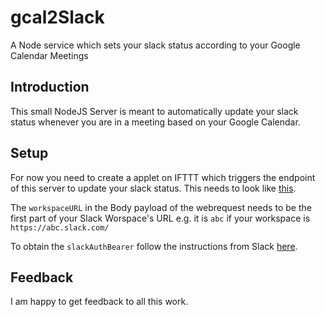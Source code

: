 # gcal2Slack
A Node service which sets your slack status according to your Google Calendar Meetings 

## Introduction
This small NodeJS Server is meant to automatically update your slack status whenever you are in a meeting based on your Google Calendar.

## Setup

For now you need to create a applet on IFTTT which triggers the endpoint of this server to update your slack status. This needs to look like [this](ifttt-screenshot.png).


The `workspaceURL` in the Body payload of the webrequest needs to be the first part of your Slack Worspace's URL e.g. it is `abc` if your workspace is `https://abc.slack.com/`

To obtain the `slackAuthBearer` follow the instructions from Slack [here](https://api.slack.com/custom-integrations/legacy-tokens).

## Feedback

I am happy to get feedback to all this work.